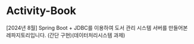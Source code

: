 # Activity-Book
[2024년 8월] Spring Boot + JDBC를 이용하여 도서 관리 시스템 서버를 만들어본 레파지토리입니다. (간단 구현)(데이터처리시스템 과제)
